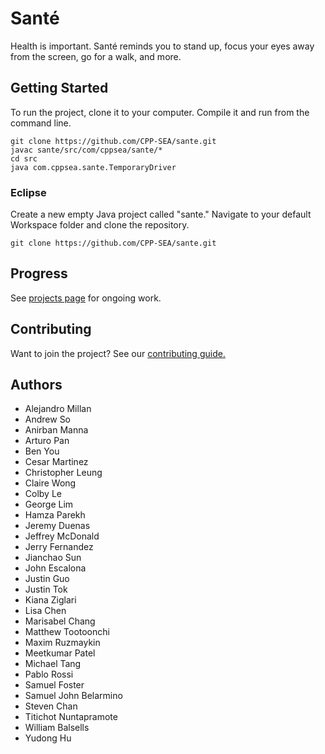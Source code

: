 # Santé
Health is important. Santé reminds you to stand up, focus your eyes away from the screen, go for a walk, and more.

## Getting Started
To run the project, clone it to your computer. Compile it and run from the command line.
```
git clone https://github.com/CPP-SEA/sante.git
javac sante/src/com/cppsea/sante/*
cd src
java com.cppsea.sante.TemporaryDriver
```

### Eclipse
Create a new empty Java project called "sante." Navigate to your default Workspace folder and clone the repository.
```
git clone https://github.com/CPP-SEA/sante.git
```

## Progress
See [projects page](https://github.com/CPP-SEA/sante/projects) for ongoing work.

## Contributing
Want to join the project? See our [contributing guide.](https://github.com/CPP-SEA/sante/blob/master/CONTRIBUTING.md)

## Authors
- Alejandro Millan
- Andrew So
- Anirban Manna
- Arturo Pan
- Ben You
- Cesar Martinez
- Christopher Leung
- Claire Wong
- Colby Le
- George Lim
- Hamza Parekh
- Jeremy Duenas
- Jeffrey McDonald
- Jerry Fernandez
- Jianchao Sun
- John Escalona
- Justin Guo
- Justin Tok
- Kiana Ziglari
- Lisa Chen
- Marisabel Chang
- Matthew Tootoonchi
- Maxim Ruzmaykin
- Meetkumar Patel
- Michael Tang
- Pablo Rossi
- Samuel Foster
- Samuel John Belarmino 
- Steven Chan
- Titichot Nuntapramote
- William Balsells
- Yudong Hu
